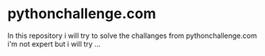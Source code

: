# pythonchallenge.com
In this repository i will try to solve the challanges from pythonchallenge.com i'm not expert but i will try ... 
